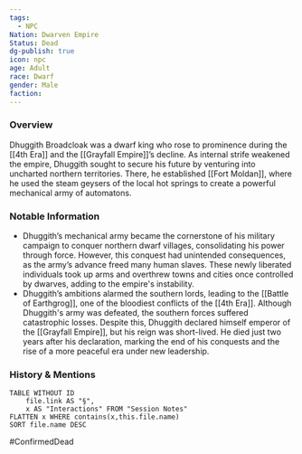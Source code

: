 ```yaml
---
tags:
  - NPC
Nation: Dwarven Empire
Status: Dead
dg-publish: true
icon: npc
age: Adult
race: Dwarf
gender: Male
faction: 
---
```


### Overview
Dhuggith Broadcloak was a dwarf king who rose to prominence during the [[4th Era]] and the [[Grayfall Empire]]’s decline. As internal strife weakened the empire, Dhuggith sought to secure his future by venturing into uncharted northern territories. There, he established [[Fort Moldan]], where he used the steam geysers of the local hot springs to create a powerful mechanical army of automatons.

### Notable Information
- Dhuggith’s mechanical army became the cornerstone of his military campaign to conquer northern dwarf villages, consolidating his power through force. However, this conquest had unintended consequences, as the army’s advance freed many human slaves. These newly liberated individuals took up arms and overthrew towns and cities once controlled by dwarves, adding to the empire's instability.
- Dhuggith’s ambitions alarmed the southern lords, leading to the [[Battle of Earthgrog]], one of the bloodiest conflicts of the [[4th Era]]. Although Dhuggith's army was defeated, the southern forces suffered catastrophic losses. Despite this, Dhuggith declared himself emperor of the [[Grayfall Empire]], but his reign was short-lived. He died just two years after his declaration, marking the end of his conquests and the rise of a more peaceful era under new leadership.

### History & Mentions
```dataview
TABLE WITHOUT ID
	file.link AS "§", 
	x AS "Interactions" FROM "Session Notes"
FLATTEN x WHERE contains(x,this.file.name) 
SORT file.name DESC
```

#ConfirmedDead